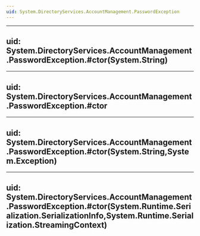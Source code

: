 ```yaml
---
uid: System.DirectoryServices.AccountManagement.PasswordException
---
```


---
uid: System.DirectoryServices.AccountManagement.PasswordException.#ctor(System.String)
---

---
uid: System.DirectoryServices.AccountManagement.PasswordException.#ctor
---

---
uid: System.DirectoryServices.AccountManagement.PasswordException.#ctor(System.String,System.Exception)
---

---
uid: System.DirectoryServices.AccountManagement.PasswordException.#ctor(System.Runtime.Serialization.SerializationInfo,System.Runtime.Serialization.StreamingContext)
---
